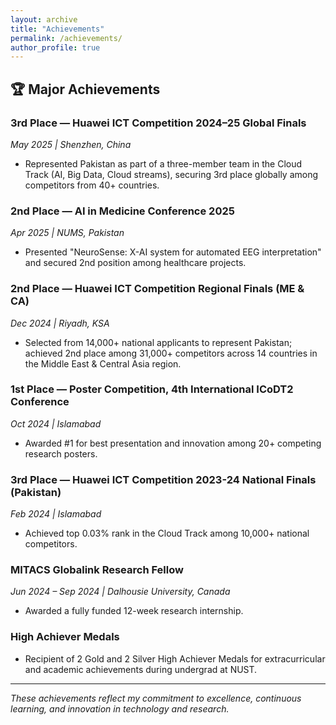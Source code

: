```yaml
---
layout: archive
title: "Achievements"
permalink: /achievements/
author_profile: true
---
```


## 🏆 Major Achievements

### 3rd Place — Huawei ICT Competition 2024–25 Global Finals
*May 2025 | Shenzhen, China*
- Represented Pakistan as part of a three-member team in the Cloud Track (AI, Big Data, Cloud streams), securing 3rd place globally among competitors from 40+ countries.

### 2nd Place — AI in Medicine Conference 2025
*Apr 2025 | NUMS, Pakistan*
- Presented "NeuroSense: X-AI system for automated EEG interpretation" and secured 2nd position among healthcare projects.

### 2nd Place — Huawei ICT Competition Regional Finals (ME & CA)
*Dec 2024 | Riyadh, KSA*
- Selected from 14,000+ national applicants to represent Pakistan; achieved 2nd place among 31,000+ competitors across 14 countries in the Middle East & Central Asia region.

### 1st Place — Poster Competition, 4th International ICoDT2 Conference
*Oct 2024 | Islamabad*
- Awarded #1 for best presentation and innovation among 20+ competing research posters.

### 3rd Place — Huawei ICT Competition 2023-24 National Finals (Pakistan)
*Feb 2024 | Islamabad*
- Achieved top 0.03% rank in the Cloud Track among 10,000+ national competitors.

### MITACS Globalink Research Fellow
*Jun 2024 – Sep 2024 | Dalhousie University, Canada*
- Awarded a fully funded 12-week research internship.

### High Achiever Medals
- Recipient of 2 Gold and 2 Silver High Achiever Medals for extracurricular and academic achievements during undergrad at NUST.

---

*These achievements reflect my commitment to excellence, continuous learning, and innovation in technology and research.*